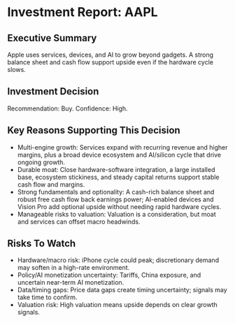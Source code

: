 # Investment Report: AAPL
## Executive Summary
Apple uses services, devices, and AI to grow beyond gadgets. A strong balance sheet and cash flow support upside even if the hardware cycle slows.

## Investment Decision
Recommendation: Buy. Confidence: High.

## Key Reasons Supporting This Decision
- Multi-engine growth: Services expand with recurring revenue and higher margins, plus a broad device ecosystem and AI/silicon cycle that drive ongoing growth.
- Durable moat: Close hardware-software integration, a large installed base, ecosystem stickiness, and steady capital returns support stable cash flow and margins.
- Strong fundamentals and optionality: A cash-rich balance sheet and robust free cash flow back earnings power; AI-enabled devices and Vision Pro add optional upside without needing rapid hardware cycles.
- Manageable risks to valuation: Valuation is a consideration, but moat and services can offset macro headwinds.

## Risks To Watch
- Hardware/macro risk: iPhone cycle could peak; discretionary demand may soften in a high-rate environment.
- Policy/AI monetization uncertainty: Tariffs, China exposure, and uncertain near-term AI monetization.
- Data/timing gaps: Price data gaps create timing uncertainty; signals may take time to confirm.
- Valuation risk: High valuation means upside depends on clear growth signals.